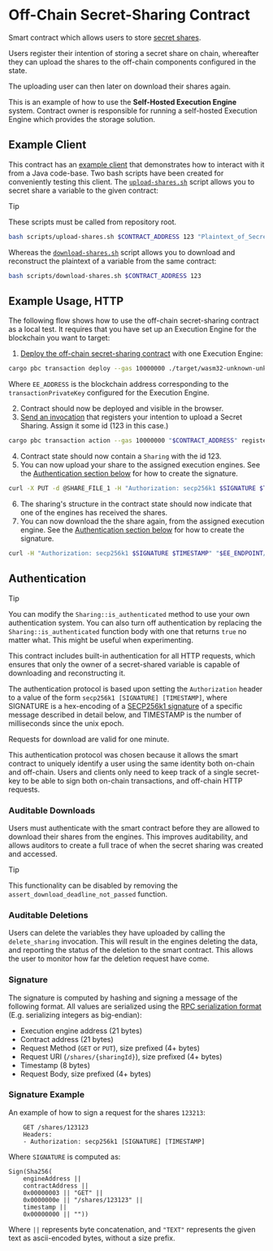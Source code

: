 # Off-Chain Secret-Sharing Contract

Smart contract which allows users to store [secret shares](https://en.wikipedia.org/wiki/Secret_sharing).

Users register their intention of storing a secret share on chain, whereafter
they can upload the shares to the off-chain components configured in the state.

The uploading user can then later on download their shares again.

This is an example of how to use the **Self-Hosted Execution Engine**
system. Contract owner is responsible for running a self-hosted Execution
Engine which provides the storage solution.

## Example Client

This contract has an [example
client](../../contract-java-test/src/test/java/examples/client/SecretSharingClient.java)
that demonstrates how to interact with it from a Java code-base. Two bash
scripts have been created for conveniently testing this client. The
[`upload-shares.sh`](../../scripts/upload-shares.sh) script allows you to
secret share a variable to the given contract:

> [!tip]
> These scripts must be called from repository root.

```bash
bash scripts/upload-shares.sh $CONTRACT_ADDRESS 123 "Plaintext_of_Secret_Value"
```

Whereas the [`download-shares.sh`](../../scripts/download-shares.sh) script allows you to download and
reconstruct the plaintext of a variable from the same contract:

```bash
bash scripts/download-shares.sh $CONTRACT_ADDRESS 123
```

## Example Usage, HTTP

The following flow shows how to use the off-chain secret-sharing contract as
a local test. It requires that you have set up an Execution Engine for the
blockchain you want to target:

1. [Deploy the off-chain secret-sharing
   contract](https://partisiablockchain.gitlab.io/documentation/smart-contracts/compile-and-deploy-contracts.html)
   with one Execution Engine:

```bash
cargo pbc transaction deploy --gas 10000000 ./target/wasm32-unknown-unknown/release/off_chain_secret_sharing.pbc \[ \{ "$EE_ADDRESS" "$EE_ENDPOINT" \} \]
```

Where `EE_ADDRESS` is the blockchain address corresponding to the `transactionPrivateKey` configured
for the Execution Engine.

2. Contract should now be deployed and visible in the browser.
3. [Send an
   invocation](https://partisiablockchain.gitlab.io/documentation/smart-contracts/smart-contract-interactions-on-the-blockchain.html)
   that registers your intention to upload a Secret Sharing. Assign it some id
   (123 in this case.)

```bash
cargo pbc transaction action --gas 10000000 "$CONTRACT_ADDRESS" register_sharing 123
```

4. Contract state should now contain a `Sharing` with the id 123.
5. You can now upload your share to the assigned execution engines. See the
   [Authentication section below](#authentication) for how to create the
   signature.

```bash
curl -X PUT -d @SHARE_FILE_1 -H "Authorization: secp256k1 $SIGNATURE $TIMESTAMP" "$EE_ENDPOINT/offchain/$CONTRACT_ADDRESS/shares/123"
```

6. The sharing's structure in the contract state should now indicate that one
   of the engines has received the shares.
7. You can now download the the share again, from the assigned execution
   engine. See the [Authentication section below](#authentication) for how to
   create the signature.

```bash
curl -H "Authorization: secp256k1 $SIGNATURE $TIMESTAMP" "$EE_ENDPOINT/offchain/$CONTRACT_ADDRESS/shares/123"
```

## Authentication

> [!tip]
> You can modify the `Sharing::is_authenticated` method to use your own
> authentication system. You can also turn off authentication by replacing the
> `Sharing::is_authenticated` function body with one that returns `true` no
> matter what. This might be useful when experimenting.

This contract includes built-in authentication for all HTTP requests, which
ensures that only the owner of a secret-shared variable is capable of
downloading and reconstructing it.

The authentication protocol is based upon setting the `Authorization` header to
a value of the form `secp256k1 [SIGNATURE] [TIMESTAMP]`, where SIGNATURE is a
hex-encoding of a [SECP256k1 signature](https://en.bitcoin.it/wiki/Secp256k1)
of a specific message described in detail below, and TIMESTAMP is the number of
milliseconds since the unix epoch.

Requests for download are valid for one minute.

This authentication protocol was chosen because it allows the smart contract to
uniquely identify a user using the same identity both on-chain and off-chain.
Users and clients only need to keep track of a single secret-key to be able to
sign both on-chain transactions, and off-chain HTTP requests.

### Auditable Downloads

Users must authenticate with the smart contract before they are allowed to
download their shares from the engines. This improves auditability, and allows
auditors to create a full trace of when the secret sharing was created and
accessed.

> [!tip]
> This functionality can be disabled by removing the
> `assert_download_deadline_not_passed` function.

### Auditable Deletions

Users can delete the variables they have uploaded by calling the
`delete_sharing` invocation. This will result in the engines deleting the data,
and reporting the status of the deletion to the smart contract. This allows the
user to monitor how far the deletion request have come.

### Signature

The signature is computed by hashing and signing a message of the following
format. All values are serialized using the [RPC serialization
format](https://partisiablockchain.gitlab.io/documentation/smart-contracts/smart-contract-binary-formats.html#rpc-binary-format)
(E.g. serializing integers as big-endian):

- Execution engine address (21 bytes)
- Contract address (21 bytes)
- Request Method (`GET` or `PUT`), size prefixed (4+ bytes)
- Request URI (`/shares/{sharingId}`), size prefixed (4+ bytes)
- Timestamp (8 bytes)
- Request Body, size prefixed (4+ bytes)

### Signature Example

An example of how to sign a request for the shares `123213`:

```text
    GET /shares/123123
    Headers:
    - Authorization: secp256k1 [SIGNATURE] [TIMESTAMP]
```

Where `SIGNATURE` is computed as:

```text
Sign(Sha256(
    engineAddress ||
    contractAddress ||
    0x00000003 || "GET" ||
    0x0000000e || "/shares/123123" ||
    timestamp ||
    0x00000000 || ""))
```

Where `||` represents byte concatenation, and `"TEXT"` represents the given
text as ascii-encoded bytes, without a size prefix.
